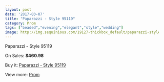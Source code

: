 ```yaml
---
layout: post
date: '2017-03-07'
title: "Paparazzi - Style 95119"
category: Prom
tags: ["beaded","evening","elegant","style","wedding"]
image: http://img.sequinious.com/19127-thickbox_default/paparazzi-style-95119.jpg
---
```

Paparazzi - Style 95119

On Sales: **$460.98**
<a href="https://www.sequinious.com/prom/8729-paparazzi-style-95119.html"><amp-img layout="responsive" width="600" height="600" src="//img.sequinious.com/19127-thickbox_default/paparazzi-style-95119.jpg" alt="Paparazzi - Style 95119 0" /></a>
<a href="https://www.sequinious.com/prom/8729-paparazzi-style-95119.html"><amp-img layout="responsive" width="600" height="600" src="//img.sequinious.com/19134-thickbox_default/paparazzi-style-95119.jpg" alt="Paparazzi - Style 95119 1" /></a>
<a href="https://www.sequinious.com/prom/8729-paparazzi-style-95119.html"><amp-img layout="responsive" width="600" height="600" src="//img.sequinious.com/19133-thickbox_default/paparazzi-style-95119.jpg" alt="Paparazzi - Style 95119 2" /></a>
<a href="https://www.sequinious.com/prom/8729-paparazzi-style-95119.html"><amp-img layout="responsive" width="600" height="600" src="//img.sequinious.com/19132-thickbox_default/paparazzi-style-95119.jpg" alt="Paparazzi - Style 95119 3" /></a>
<a href="https://www.sequinious.com/prom/8729-paparazzi-style-95119.html"><amp-img layout="responsive" width="600" height="600" src="//img.sequinious.com/19131-thickbox_default/paparazzi-style-95119.jpg" alt="Paparazzi - Style 95119 4" /></a>
<a href="https://www.sequinious.com/prom/8729-paparazzi-style-95119.html"><amp-img layout="responsive" width="600" height="600" src="//img.sequinious.com/19130-thickbox_default/paparazzi-style-95119.jpg" alt="Paparazzi - Style 95119 5" /></a>
<a href="https://www.sequinious.com/prom/8729-paparazzi-style-95119.html"><amp-img layout="responsive" width="600" height="600" src="//img.sequinious.com/19129-thickbox_default/paparazzi-style-95119.jpg" alt="Paparazzi - Style 95119 6" /></a>
<a href="https://www.sequinious.com/prom/8729-paparazzi-style-95119.html"><amp-img layout="responsive" width="600" height="600" src="//img.sequinious.com/19128-thickbox_default/paparazzi-style-95119.jpg" alt="Paparazzi - Style 95119 7" /></a>

Buy it: [Paparazzi - Style 95119](https://www.sequinious.com/prom/8729-paparazzi-style-95119.html "Paparazzi - Style 95119")

View more: [Prom](https://www.sequinious.com/7-prom "Prom")